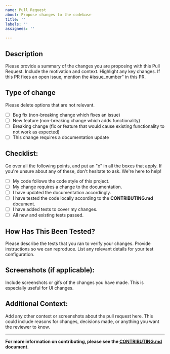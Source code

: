 ```yaml
---
name: Pull Request
about: Propose changes to the codebase
title: ''
labels: ''
assignees: ''

---
```


## Description
Please provide a summary of the changes you are proposing with this Pull Request. Include the motivation and context. Highlight any key changes. If this PR fixes an open issue, mention the #issue_number" in this PR.

## Type of change
Please delete options that are not relevant.

- [ ] Bug fix (non-breaking change which fixes an issue)
- [ ] New feature (non-breaking change which adds functionality)
- [ ] Breaking change (fix or feature that would cause existing functionality to not work as expected)
- [ ] This change requires a documentation update

## Checklist:
Go over all the following points, and put an "x" in all the boxes that apply. If you're unsure about any of these, don't hesitate to ask. We're here to help!

- [ ] My code follows the code style of this project.
- [ ] My change requires a change to the documentation.
- [ ] I have updated the documentation accordingly.
- [ ] I have tested the code locally according to the **CONTRIBUTING.md** document.
- [ ] I have added tests to cover my changes.
- [ ] All new and existing tests passed.

## How Has This Been Tested?
Please describe the tests that you ran to verify your changes. Provide instructions so we can reproduce. List any relevant details for your test configuration.

## Screenshots (if applicable):
Include screenshots or gifs of the changes you have made. This is especially useful for UI changes.

## Additional Context:
Add any other context or screenshots about the pull request here. This could include reasons for changes, decisions made, or anything you want the reviewer to know.

---

**For more information on contributing, please see the [CONTRIBUTING.md](../../CONTRIBUTING.md) document.**
